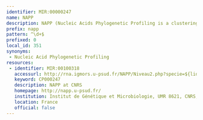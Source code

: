 ```yaml
---
identifier: MIR:00000247
name: NAPP
description: NAPP (Nucleic Acids Phylogenetic Profiling is a clustering method based on conserved noncoding RNA (ncRNA) elements in a bacterial genomes. Short intergenic regions from a reference genome are compared with other genomes to identify RNA rich clusters.
prefix: napp
pattern: ^\d+$
prefixed: 0
local_id: 351
synonyms:
 - Nucleic Acid Phylogenetic Profiling
resources:
 - identifier: MIR:00100318
   accessurl: http://rna.igmors.u-psud.fr/NAPP/Niveau2.php?specie=${lid}
   keyword: CP000247
   description: NAPP at CNRS
   homepage: http://napp.u-psud.fr/
   institution: Institut de Génétique et Microbiologie, UMR 8621, CNRS, Université Paris Sud, Paris
   location: France
   official: false
---
```


